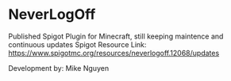 # NeverLogOff
Published Spigot Plugin for Minecraft, still keeping maintence and continuous updates
Spigot Resource Link: https://www.spigotmc.org/resources/neverlogoff.12068/updates

Development by: Mike Nguyen
